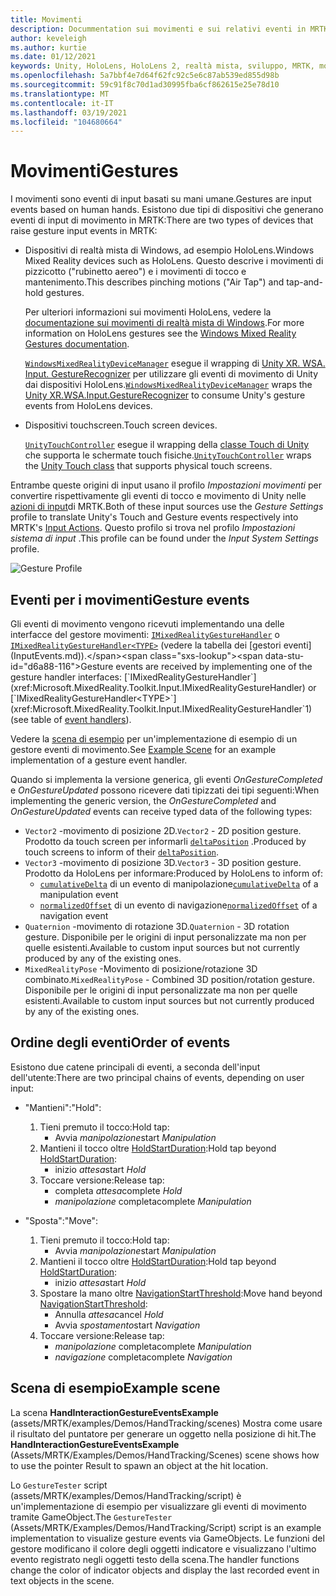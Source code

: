```yaml
---
title: Movimenti
description: Docummentation sui movimenti e sui relativi eventi in MRTK
author: keveleigh
ms.author: kurtie
ms.date: 01/12/2021
keywords: Unity, HoloLens, HoloLens 2, realtà mista, sviluppo, MRTK, movimenti,
ms.openlocfilehash: 5a7bbf4e7d64f62fc92c5e6c87ab539ed855d98b
ms.sourcegitcommit: 59c91f8c70d1ad30995fba6cf862615e25e78d10
ms.translationtype: MT
ms.contentlocale: it-IT
ms.lasthandoff: 03/19/2021
ms.locfileid: "104680664"
---
```

# <a name="gestures"></a><span data-ttu-id="d6a88-104">Movimenti</span><span class="sxs-lookup"><span data-stu-id="d6a88-104">Gestures</span></span>

<span data-ttu-id="d6a88-105">I movimenti sono eventi di input basati su mani umane.</span><span class="sxs-lookup"><span data-stu-id="d6a88-105">Gestures are input events based on human hands.</span></span> <span data-ttu-id="d6a88-106">Esistono due tipi di dispositivi che generano eventi di input di movimento in MRTK:</span><span class="sxs-lookup"><span data-stu-id="d6a88-106">There are two types of devices that raise gesture input events in MRTK:</span></span>

- <span data-ttu-id="d6a88-107">Dispositivi di realtà mista di Windows, ad esempio HoloLens.</span><span class="sxs-lookup"><span data-stu-id="d6a88-107">Windows Mixed Reality devices such as HoloLens.</span></span> <span data-ttu-id="d6a88-108">Questo descrive i movimenti di pizzicotto ("rubinetto aereo") e i movimenti di tocco e mantenimento.</span><span class="sxs-lookup"><span data-stu-id="d6a88-108">This describes pinching motions ("Air Tap") and tap-and-hold gestures.</span></span>

  <span data-ttu-id="d6a88-109">Per ulteriori informazioni sui movimenti HoloLens, vedere la [documentazione sui movimenti di realtà mista di Windows](https://docs.microsoft.com/windows/mixed-reality/gestures).</span><span class="sxs-lookup"><span data-stu-id="d6a88-109">For more information on HoloLens gestures see the [Windows Mixed Reality Gestures documentation](https://docs.microsoft.com/windows/mixed-reality/gestures).</span></span>

  <span data-ttu-id="d6a88-110">[`WindowsMixedRealityDeviceManager`](xref:Microsoft.MixedReality.Toolkit.WindowsMixedReality.Input.WindowsMixedRealityDeviceManager) esegue il wrapping di [Unity XR. WSA. Input. GestureRecognizer](https://docs.unity3d.com/ScriptReference/XR.WSA.Input.GestureRecognizer.html) per utilizzare gli eventi di movimento di Unity dai dispositivi HoloLens.</span><span class="sxs-lookup"><span data-stu-id="d6a88-110">[`WindowsMixedRealityDeviceManager`](xref:Microsoft.MixedReality.Toolkit.WindowsMixedReality.Input.WindowsMixedRealityDeviceManager) wraps the [Unity XR.WSA.Input.GestureRecognizer](https://docs.unity3d.com/ScriptReference/XR.WSA.Input.GestureRecognizer.html) to consume Unity's gesture events from HoloLens devices.</span></span>

- <span data-ttu-id="d6a88-111">Dispositivi touchscreen.</span><span class="sxs-lookup"><span data-stu-id="d6a88-111">Touch screen devices.</span></span>

  <span data-ttu-id="d6a88-112">[`UnityTouchController`](xref:Microsoft.MixedReality.Toolkit.Input.UnityInput) esegue il wrapping della [classe Touch di Unity](https://docs.unity3d.com/ScriptReference/Touch.html) che supporta le schermate touch fisiche.</span><span class="sxs-lookup"><span data-stu-id="d6a88-112">[`UnityTouchController`](xref:Microsoft.MixedReality.Toolkit.Input.UnityInput) wraps the [Unity Touch class](https://docs.unity3d.com/ScriptReference/Touch.html) that supports physical touch screens.</span></span>

<span data-ttu-id="d6a88-113">Entrambe queste origini di input usano il profilo _Impostazioni movimenti_ per convertire rispettivamente gli eventi di tocco e movimento di Unity nelle [azioni di input](InputActions.md)di MRTK.</span><span class="sxs-lookup"><span data-stu-id="d6a88-113">Both of these input sources use the _Gesture Settings_ profile to translate Unity's Touch and Gesture events respectively into MRTK's [Input Actions](InputActions.md).</span></span> <span data-ttu-id="d6a88-114">Questo profilo si trova nel profilo _Impostazioni sistema di input_ .</span><span class="sxs-lookup"><span data-stu-id="d6a88-114">This profile can be found under the _Input System Settings_ profile.</span></span>

<img src="../images/input/GestureProfile.png" style="max-width:100%;" alt="Gesture Profile">

## <a name="gesture-events"></a><span data-ttu-id="d6a88-115">Eventi per i movimenti</span><span class="sxs-lookup"><span data-stu-id="d6a88-115">Gesture events</span></span>

<span data-ttu-id="d6a88-116">Gli eventi di movimento vengono ricevuti implementando una delle interfacce del gestore movimenti: [`IMixedRealityGestureHandler`](xref:Microsoft.MixedReality.Toolkit.Input.IMixedRealityGestureHandler) o [`IMixedRealityGestureHandler<TYPE>`](xref:Microsoft.MixedReality.Toolkit.Input.IMixedRealityGestureHandler`1) (vedere la tabella dei [gestori eventi](InputEvents.md)).</span><span class="sxs-lookup"><span data-stu-id="d6a88-116">Gesture events are received by implementing one of the gesture handler interfaces: [`IMixedRealityGestureHandler`](xref:Microsoft.MixedReality.Toolkit.Input.IMixedRealityGestureHandler) or [`IMixedRealityGestureHandler<TYPE>`](xref:Microsoft.MixedReality.Toolkit.Input.IMixedRealityGestureHandler`1) (see table of [event handlers](InputEvents.md)).</span></span>

<span data-ttu-id="d6a88-117">Vedere la [scena di esempio](#example-scene) per un'implementazione di esempio di un gestore eventi di movimento.</span><span class="sxs-lookup"><span data-stu-id="d6a88-117">See [Example Scene](#example-scene) for an example implementation of a gesture event handler.</span></span>

<span data-ttu-id="d6a88-118">Quando si implementa la versione generica, gli eventi *OnGestureCompleted* e *OnGestureUpdated* possono ricevere dati tipizzati dei tipi seguenti:</span><span class="sxs-lookup"><span data-stu-id="d6a88-118">When implementing the generic version, the *OnGestureCompleted* and *OnGestureUpdated* events can receive typed data of the following types:</span></span>

- <span data-ttu-id="d6a88-119">`Vector2` -movimento di posizione 2D.</span><span class="sxs-lookup"><span data-stu-id="d6a88-119">`Vector2` - 2D position gesture.</span></span> <span data-ttu-id="d6a88-120">Prodotto da touch screen per informarli [`deltaPosition`](https://docs.unity3d.com/ScriptReference/Touch-deltaPosition.html) .</span><span class="sxs-lookup"><span data-stu-id="d6a88-120">Produced by touch screens to inform of their [`deltaPosition`](https://docs.unity3d.com/ScriptReference/Touch-deltaPosition.html).</span></span>
- <span data-ttu-id="d6a88-121">`Vector3` -movimento di posizione 3D.</span><span class="sxs-lookup"><span data-stu-id="d6a88-121">`Vector3` - 3D position gesture.</span></span> <span data-ttu-id="d6a88-122">Prodotto da HoloLens per informare:</span><span class="sxs-lookup"><span data-stu-id="d6a88-122">Produced by HoloLens to inform of:</span></span>
  - <span data-ttu-id="d6a88-123">[`cumulativeDelta`](https://docs.unity3d.com/ScriptReference/XR.WSA.Input.ManipulationUpdatedEventArgs-cumulativeDelta.html) di un evento di manipolazione</span><span class="sxs-lookup"><span data-stu-id="d6a88-123">[`cumulativeDelta`](https://docs.unity3d.com/ScriptReference/XR.WSA.Input.ManipulationUpdatedEventArgs-cumulativeDelta.html) of a manipulation event</span></span>
  - <span data-ttu-id="d6a88-124">[`normalizedOffset`](https://docs.unity3d.com/ScriptReference/XR.WSA.Input.NavigationUpdatedEventArgs-normalizedOffset.html) di un evento di navigazione</span><span class="sxs-lookup"><span data-stu-id="d6a88-124">[`normalizedOffset`](https://docs.unity3d.com/ScriptReference/XR.WSA.Input.NavigationUpdatedEventArgs-normalizedOffset.html) of a navigation event</span></span>
- <span data-ttu-id="d6a88-125">`Quaternion` -movimento di rotazione 3D.</span><span class="sxs-lookup"><span data-stu-id="d6a88-125">`Quaternion` - 3D rotation gesture.</span></span> <span data-ttu-id="d6a88-126">Disponibile per le origini di input personalizzate ma non per quelle esistenti.</span><span class="sxs-lookup"><span data-stu-id="d6a88-126">Available to custom input sources but not currently produced by any of the existing ones.</span></span>
- <span data-ttu-id="d6a88-127">`MixedRealityPose` -Movimento di posizione/rotazione 3D combinato.</span><span class="sxs-lookup"><span data-stu-id="d6a88-127">`MixedRealityPose` - Combined 3D position/rotation gesture.</span></span> <span data-ttu-id="d6a88-128">Disponibile per le origini di input personalizzate ma non per quelle esistenti.</span><span class="sxs-lookup"><span data-stu-id="d6a88-128">Available to custom input sources but not currently produced by any of the existing ones.</span></span>

## <a name="order-of-events"></a><span data-ttu-id="d6a88-129">Ordine degli eventi</span><span class="sxs-lookup"><span data-stu-id="d6a88-129">Order of events</span></span>

<span data-ttu-id="d6a88-130">Esistono due catene principali di eventi, a seconda dell'input dell'utente:</span><span class="sxs-lookup"><span data-stu-id="d6a88-130">There are two principal chains of events, depending on user input:</span></span>

- <span data-ttu-id="d6a88-131">"Mantieni":</span><span class="sxs-lookup"><span data-stu-id="d6a88-131">"Hold":</span></span>
    1. <span data-ttu-id="d6a88-132">Tieni premuto il tocco:</span><span class="sxs-lookup"><span data-stu-id="d6a88-132">Hold tap:</span></span>
        - <span data-ttu-id="d6a88-133">Avvia _manipolazione_</span><span class="sxs-lookup"><span data-stu-id="d6a88-133">start _Manipulation_</span></span>
    1. <span data-ttu-id="d6a88-134">Mantieni il tocco oltre [HoldStartDuration](xref:Microsoft.MixedReality.Toolkit.Input.MixedRealityInputSimulationProfile.HoldStartDuration):</span><span class="sxs-lookup"><span data-stu-id="d6a88-134">Hold tap beyond [HoldStartDuration](xref:Microsoft.MixedReality.Toolkit.Input.MixedRealityInputSimulationProfile.HoldStartDuration):</span></span>
        - <span data-ttu-id="d6a88-135">inizio _attesa_</span><span class="sxs-lookup"><span data-stu-id="d6a88-135">start _Hold_</span></span>
    1. <span data-ttu-id="d6a88-136">Toccare versione:</span><span class="sxs-lookup"><span data-stu-id="d6a88-136">Release tap:</span></span>
        - <span data-ttu-id="d6a88-137">completa _attesa_</span><span class="sxs-lookup"><span data-stu-id="d6a88-137">complete _Hold_</span></span>
        - <span data-ttu-id="d6a88-138">_manipolazione_ completa</span><span class="sxs-lookup"><span data-stu-id="d6a88-138">complete _Manipulation_</span></span>

- <span data-ttu-id="d6a88-139">"Sposta":</span><span class="sxs-lookup"><span data-stu-id="d6a88-139">"Move":</span></span>
    1. <span data-ttu-id="d6a88-140">Tieni premuto il tocco:</span><span class="sxs-lookup"><span data-stu-id="d6a88-140">Hold tap:</span></span>
        - <span data-ttu-id="d6a88-141">Avvia _manipolazione_</span><span class="sxs-lookup"><span data-stu-id="d6a88-141">start _Manipulation_</span></span>
    1. <span data-ttu-id="d6a88-142">Mantieni il tocco oltre [HoldStartDuration](xref:Microsoft.MixedReality.Toolkit.Input.MixedRealityInputSimulationProfile.HoldStartDuration):</span><span class="sxs-lookup"><span data-stu-id="d6a88-142">Hold tap beyond [HoldStartDuration](xref:Microsoft.MixedReality.Toolkit.Input.MixedRealityInputSimulationProfile.HoldStartDuration):</span></span>
        - <span data-ttu-id="d6a88-143">inizio _attesa_</span><span class="sxs-lookup"><span data-stu-id="d6a88-143">start _Hold_</span></span>
    1. <span data-ttu-id="d6a88-144">Spostare la mano oltre [NavigationStartThreshold](xref:Microsoft.MixedReality.Toolkit.Input.MixedRealityInputSimulationProfile.NavigationStartThreshold):</span><span class="sxs-lookup"><span data-stu-id="d6a88-144">Move hand beyond [NavigationStartThreshold](xref:Microsoft.MixedReality.Toolkit.Input.MixedRealityInputSimulationProfile.NavigationStartThreshold):</span></span>
        - <span data-ttu-id="d6a88-145">Annulla _attesa_</span><span class="sxs-lookup"><span data-stu-id="d6a88-145">cancel _Hold_</span></span>
        - <span data-ttu-id="d6a88-146">Avvia _spostamento_</span><span class="sxs-lookup"><span data-stu-id="d6a88-146">start _Navigation_</span></span>
    1. <span data-ttu-id="d6a88-147">Toccare versione:</span><span class="sxs-lookup"><span data-stu-id="d6a88-147">Release tap:</span></span>
        - <span data-ttu-id="d6a88-148">_manipolazione_ completa</span><span class="sxs-lookup"><span data-stu-id="d6a88-148">complete _Manipulation_</span></span>
        - <span data-ttu-id="d6a88-149">_navigazione_ completa</span><span class="sxs-lookup"><span data-stu-id="d6a88-149">complete _Navigation_</span></span>

## <a name="example-scene"></a><span data-ttu-id="d6a88-150">Scena di esempio</span><span class="sxs-lookup"><span data-stu-id="d6a88-150">Example scene</span></span>

<span data-ttu-id="d6a88-151">La scena **HandInteractionGestureEventsExample** (assets/MRTK/examples/Demos/HandTracking/scenes) Mostra come usare il risultato del puntatore per generare un oggetto nella posizione di hit.</span><span class="sxs-lookup"><span data-stu-id="d6a88-151">The **HandInteractionGestureEventsExample** (Assets/MRTK/Examples/Demos/HandTracking/Scenes) scene shows how to use the pointer Result to spawn an object at the hit location.</span></span>

<span data-ttu-id="d6a88-152">Lo `GestureTester` script (assets/MRTK/examples/Demos/HandTracking/script) è un'implementazione di esempio per visualizzare gli eventi di movimento tramite GameObject.</span><span class="sxs-lookup"><span data-stu-id="d6a88-152">The `GestureTester` (Assets/MRTK/Examples/Demos/HandTracking/Script) script is an example implementation to visualize gesture events via GameObjects.</span></span> <span data-ttu-id="d6a88-153">Le funzioni del gestore modificano il colore degli oggetti indicatore e visualizzano l'ultimo evento registrato negli oggetti testo della scena.</span><span class="sxs-lookup"><span data-stu-id="d6a88-153">The handler functions change the color of indicator objects and display the last recorded event in text objects in the scene.</span></span>
